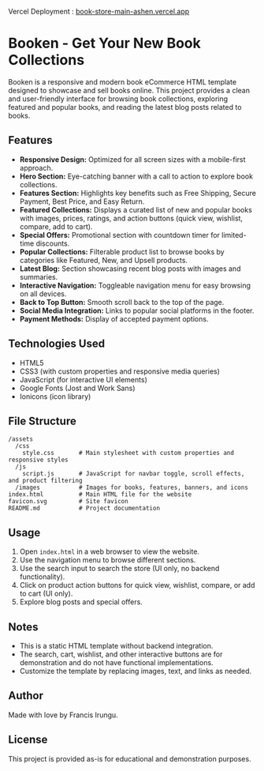 Vercel Deployment : [book-store-main-ashen.vercel.app](https://book-store-main-ashen.vercel.app/)

# Booken - Get Your New Book Collections

Booken is a responsive and modern book eCommerce HTML template designed to showcase and sell books online. This project provides a clean and user-friendly interface for browsing book collections, exploring featured and popular books, and reading the latest blog posts related to books.

## Features

- **Responsive Design:** Optimized for all screen sizes with a mobile-first approach.
- **Hero Section:** Eye-catching banner with a call to action to explore book collections.
- **Features Section:** Highlights key benefits such as Free Shipping, Secure Payment, Best Price, and Easy Return.
- **Featured Collections:** Displays a curated list of new and popular books with images, prices, ratings, and action buttons (quick view, wishlist, compare, add to cart).
- **Special Offers:** Promotional section with countdown timer for limited-time discounts.
- **Popular Collections:** Filterable product list to browse books by categories like Featured, New, and Upsell products.
- **Latest Blog:** Section showcasing recent blog posts with images and summaries.
- **Interactive Navigation:** Toggleable navigation menu for easy browsing on all devices.
- **Back to Top Button:** Smooth scroll back to the top of the page.
- **Social Media Integration:** Links to popular social platforms in the footer.
- **Payment Methods:** Display of accepted payment options.

## Technologies Used

- HTML5
- CSS3 (with custom properties and responsive media queries)
- JavaScript (for interactive UI elements)
- Google Fonts (Jost and Work Sans)
- Ionicons (icon library)

## File Structure

```
/assets
  /css
    style.css       # Main stylesheet with custom properties and responsive styles
  /js
    script.js       # JavaScript for navbar toggle, scroll effects, and product filtering
  /images           # Images for books, features, banners, and icons
index.html          # Main HTML file for the website
favicon.svg         # Site favicon
README.md           # Project documentation
```

## Usage

1. Open `index.html` in a web browser to view the website.
2. Use the navigation menu to browse different sections.
3. Use the search input to search the store (UI only, no backend functionality).
4. Click on product action buttons for quick view, wishlist, compare, or add to cart (UI only).
5. Explore blog posts and special offers.

## Notes

- This is a static HTML template without backend integration.
- The search, cart, wishlist, and other interactive buttons are for demonstration and do not have functional implementations.
- Customize the template by replacing images, text, and links as needed.

## Author

Made with love by Francis Irungu.

## License

This project is provided as-is for educational and demonstration purposes.
